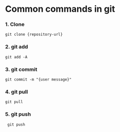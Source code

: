 # Common commands in git 

### 1. Clone
```git clone {repository-url}```

### 2. git add
```git add -A```
### 3. git commit
```git commit -m "{user message}" ```
### 4. git pull
``` git pull ```

### 5. git push
``` git push```